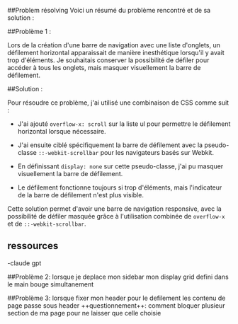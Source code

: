 ##Problem résolving
Voici un résumé du problème rencontré et de sa solution :



##Problème 1 : 

Lors de la création d'une barre de navigation avec une liste d'onglets, un défilement horizontal apparaissait de manière inesthétique lorsqu'il y avait trop d'éléments. Je souhaitais conserver la possibilité de défiler pour accéder à tous les onglets, mais masquer visuellement la barre de défilement.

##Solution :

Pour résoudre ce problème, j'ai utilisé une combinaison de CSS comme suit :

- J'ai ajouté `overflow-x: scroll` sur la liste ul pour permettre le défilement horizontal lorsque nécessaire.

- J'ai ensuite ciblé spécifiquement la barre de défilement avec la pseudo-classe `::-webkit-scrollbar` pour les navigateurs basés sur Webkit. 

- En définissant `display: none` sur cette pseudo-classe, j'ai pu masquer visuellement la barre de défilement.

- Le défilement fonctionne toujours si trop d'éléments, mais l'indicateur de la barre de défilement n'est plus visible.

Cette solution permet d'avoir une barre de navigation responsive, avec la possibilité de défiler masquée grâce à l'utilisation combinée de `overflow-x` et de `::-webkit-scrollbar`.

## ressources 
-claude gpt


##Problème 2:  lorsque je deplace mon sidebar mon display grid defini dans le main bouge simultanement 


##Problème 3: lorsque fixer mon header pour le defilement les contenu de page passe sous header
++questionnement++: comment bloquer plusieur section de ma page pour ne laisser que celle choisie
